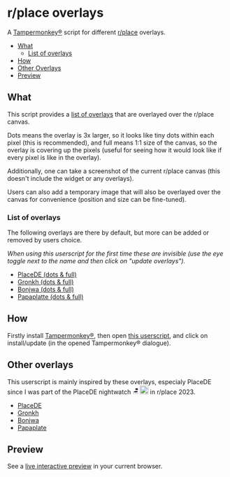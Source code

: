 # r/place overlays

A [Tampermonkey®](https://www.tampermonkey.net/ "Official Tampermonkey® website") script for different [r/place](https://www.reddit.com/r/place/ "Official r/place subreddit") overlays.

- [What](#what "Scroll down to What")
  - [List of overlays](#list-of-overlays "Scroll down to List of overlays")
- [How](#how "Scroll down to How")
- [Other Overlays](#other-overlays "Scroll down to Other Overlays")
- [Preview](#preview "Scroll down to Preview")

## What

This script provides a [list of overlays](#list-of-overlays "scroll to the list of default overlays") that are overlayed over the r/place canvas.

Dots means the overlay is 3x larger, so it looks like tiny dots within each pixel (this is recommended), and full means 1:1 size of the canvas, so the overlay is covering up the pixels (useful for seeing how it would look like if every pixel is like in the overlay).

Additionally, one can take a screenshot of the current r/place canvas (this doesn't include the widget or any overlays).

Users can also add a temporary image that will also be overlayed over the canvas for convenience (position and size can be fine-tuned).

### List of overlays

The following overlays are there by default, but more can be added or removed by users choice.

_When using this userscript for the first time these are invisible (use the eye toggle next to the name and then click on "update overlays")._

- [PlaceDE (dots & full)](https://place.army/default_target.png "Open PlaceDE overlay image")
- [Gronkh (dots & full)](https://raw.githubusercontent.com/FeLuckLP/rplace/main/output.png "Open Gronkh overlay image")
- [Bonjwa (dots & full)](https://raw.githubusercontent.com/rplacebonjwa/rplace/main/output.png "Open Bonjwa overlay image")
- [Papaplatte (dots & full)](https://place.kayo.zip/outputs/default_target.png "Open Papaplatte overlay image")

## How

Firstly install [Tampermonkey®](https://www.tampermonkey.net/ "Official Tampermonkey® website"), then open [this userscript](https://github.com/MAZ01001/placeOverlays/raw/main/placeOverlays.user.js "Link to this userscript that will open Tampermonkey® dialogue"), and click on install/update (in the opened Tampermonkey® dialogue).

## Other overlays

This userscript is mainly inspired by these overlays, especialy PlaceDE since I was part of the PlaceDE nightwatch <img height="16" alt="🪑" title="Stuhl" src="https://cdn.7tv.app/emote/64bef8155212029786921edb/4x.avif"><img height="20" alt="o7" title="o7" src="https://cdn.7tv.app/emote/643f7ce3d9dd1d39100f31eb/4x.avif"> in r/place 2023.

- [PlaceDE](https://github.com/PlaceDE-Official/place-overlay/ "Open repository of official PlaceDE overlay")
- [Gronkh](https://github.com/FeLuckLP/rplace/ "Open repository of official Gronkh overlay")
- [Bonjwa](https://github.com/rplacebonjwa/rplace/ "Open repository of official Bonjwa overlay")
- [Papaplate](https://github.com/FlashSkyNews/place-overlay/ "Open repository of official Papaplate overlay")

## Preview

See a [live interactive preview](https://maz01001.github.io/rPlaceOverlays/preview "Open live preview through github pages") in your current browser.
